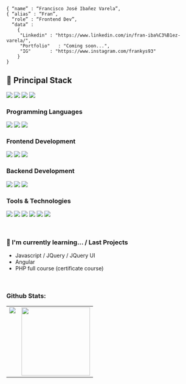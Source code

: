  
 
 ```shell
 { “name” : “Francisco José Ibañez Varela”,
 { “alias” : “Fran”,
   “role” : “Frontend Dev”,
   “data” : 
     { 
      "Linkedin" : "https://www.linkedin.com/in/fran-iba%C3%B1ez-varela/", 
      "Portfolio"   : "Coming soon...",
      "IG"       : "https://www.instagram.com/frankys93"
     }
 }
```

<h2>🚀 Principal Stack </h2>
<p>
  <img src="https://img.shields.io/badge/JavaScript-F7DF1E?style=for-the-badge&logo=javascript&logoColor=black">
  <img src="https://img.shields.io/badge/HTML5-E34F26?style=for-the-badge&logo=html5&logoColor=white">
  <img src="https://img.shields.io/badge/CSS3-1572B6?style=for-the-badge&logo=css3&logoColor=white">
  <img src="https://img.shields.io/badge/Node.js-339933?style=for-the-badge&logo=nodedotjs&logoColor=white">
</p>

<h3>Programming Languages</h3>
<p>
  <img src="https://img.shields.io/badge/JavaScript-F7DF1E?style=for-the-badge&logo=javascript&logoColor=black">
  <img src="https://img.shields.io/badge/Java-F26A27?style=for-the-badge&logo=javascript&logoColor=white">
  <img src="https://img.shields.io/badge/PHP-2729F2?style=for-the-badge&logo=php&logoColor=grey">
</p>

<h3>Frontend Development</h3>
<p>
  <img src="https://img.shields.io/badge/HTML5-E34F26?style=for-the-badge&logo=html5&logoColor=white">
  <img src="https://img.shields.io/badge/CSS3-1572B6?style=for-the-badge&logo=css3&logoColor=white">

  <!--<img src="https://img.shields.io/badge/React-20232A?style=for-the-badge&logo=react&logoColor=61DAFB">-->

  <img src="https://img.shields.io/badge/Angular-DD0031?style=for-the-badge&logo=angular&logoColor=white">
</p>  

<h3>Backend Development </h3>
<p>
  <img src="https://img.shields.io/badge/Node.js-339933?style=for-the-badge&logo=nodedotjs&logoColor=white">
  <img src="https://img.shields.io/badge/MongoDB-white?style=for-the-badge&logo=mongodb&logoColor=4EA94B">
  <img src="https://img.shields.io/badge/MySQL-005C84?style=for-the-badge&logo=mysql&logoColor=white">
</p>    

<h3>Tools & Technologies</h3>
<p>
  <img src="https://img.shields.io/badge/Git-F05032?style=for-the-badge&logo=git&logoColor=white">
  <img src="https://img.shields.io/badge/GitHub-100000?style=for-the-badge&logo=github&logoColor=white">
  <img src="https://img.shields.io/badge/Linux-FCC624?style=for-the-badge&logo=linux&logoColor=black">
  <img src="https://img.shields.io/badge/Notion-000000?style=for-the-badge&logo=notion&logoColor=white">
  <img src="https://img.shields.io/badge/VisualCode-2729F2?style=for-the-badge&logo=visualcode&logoColor=blue">
  <img src="https://img.shields.io/badge/Jira-430098?style=for-the-badge&logo=jira&logoColor=white"> 
</p>
</br>
      

### 🌱 I'm currently learning... / Last Projects

- Javascript / JQuery / JQuery UI 
- Angular
- PHP full course (certificate course)
</br>

### Github Stats:

<table>
  <tr>
    <td valign="top"><img src="https://github-readme-stats.vercel.app/api/top-langs/?username=frankyss&theme=radical&card_width=450em)](https://github.com/frankyss/frankyss/github-readme-stats"/></td>
    <td valign="top"><img height="180em" src="https://github-readme-stats.vercel.app/api?username=frankyss&show_icons=true&hide_border=true&&count_private=true&include_all_commits=true&theme=radical&hide_stars=false" /></td>
  </tr>
</table>